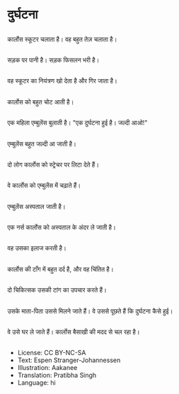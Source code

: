 # दुर्घटना

##
कार्लोस स्कूटर चलाता है। वह बहुत तेज़ चलाता है।

##
सड़क पर पानी है। सड़क फिसलन भरी है।

##
वह स्कूटर का नियंत्रण खो देता है और गिर जाता है।

##
कार्लोस को बहुत चोट आती है।

##
एक महिला एम्बुलेंस बुलाती है। "एक दुर्घटना हुई है। जल्दी आओ!"

##
एम्बुलेंस बहुत जल्दी आ जाती है।

##
दो लोग कार्लोस को स्ट्रेचर पर लिटा देते हैं।

##
वे कार्लोस को एम्बुलेंस में चढ़ाते हैं।

##
एम्बुलेंस अस्पताल जाती है।

##
एक नर्स कार्लोस को अस्पताल के अंदर ले जाती है।

##
वह उसका इलाज करती है।

##
कार्लोस की टाँग में बहुत दर्द है, और वह चिंतित है।

##
दो चिकित्सक उसकी टांग का उपचार करते हैं।

##
उसके माता-पिता उससे मिलने जाते हैं। वे उससे पूछते हैं कि दुर्घटना कैसे हुई।

##
वे उसे घर ले जाते हैं। कार्लोस बैसाखी की मदद से चल रहा है।

##
* License: CC BY-NC-SA
* Text: Espen Stranger-Johannessen
* Illustration: Aakanee
* Translation: Pratibha Singh
* Language: hi
